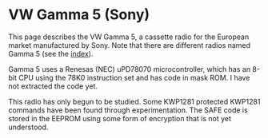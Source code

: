 # VW Gamma 5 (Sony)

This page describes the VW Gamma 5, a cassette radio for the European market manufactured by
Sony.  Note that there are different radios named Gamma 5 (see the [index](../README.md)).

Gamma 5 uses a Renesas (NEC) uPD78070 microcontroller, which has an 8-bit CPU using the 78K0
instruction set and has code in mask ROM.  I have not extracted the code yet.

This radio has only begun to be studied.  Some KWP1281 protected KWP1281 commands have been found
through experimentation.  The SAFE code is stored in the EEPROM using some form of encryption
that is not yet understood.

